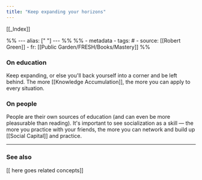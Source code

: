 ```yaml
---
title: "Keep expanding your horizons"
---
```


[[_Index]]

%% ---
alias: [" "]
--- %%
%% - metadata
	- tags: #
	- source: [[Robert Green]]
	- fr: [[Public Garden/FRESH/Books/Mastery]]
%%

### On education
Keep expanding, or else you'll back yourself into a corner and be left behind. The more [[Knowledge Accumulation]], the more you can apply to every situation.

### On people
People are their own sources of education (and can even be more pleasurable than reading). It's important to see socialization as a skill — the more you practice with your friends, the more you can network and build up [[Social Capital]] and practice. 

-------------
### See also
[[ here goes related concepts]]

